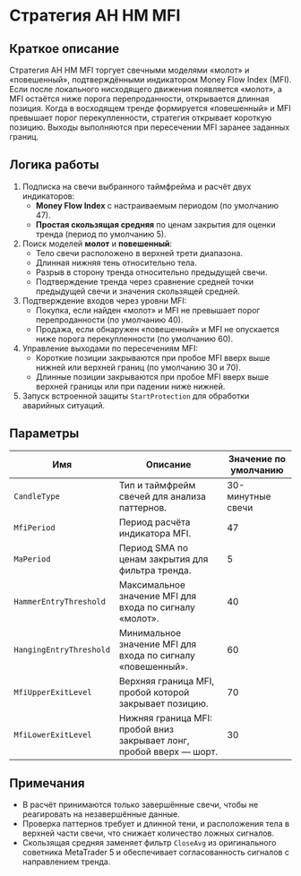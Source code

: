 # Стратегия AH HM MFI

## Краткое описание

Стратегия AH HM MFI торгует свечными моделями «молот» и «повешенный», подтверждёнными индикатором Money Flow Index (MFI). Если после локального нисходящего движения появляется «молот», а MFI остаётся ниже порога перепроданности, открывается длинная позиция. Когда в восходящем тренде формируется «повешенный» и MFI превышает порог перекупленности, стратегия открывает короткую позицию. Выходы выполняются при пересечении MFI заранее заданных границ.

## Логика работы

1. Подписка на свечи выбранного таймфрейма и расчёт двух индикаторов:
   - **Money Flow Index** с настраиваемым периодом (по умолчанию 47).
   - **Простая скользящая средняя** по ценам закрытия для оценки тренда (период по умолчанию 5).
2. Поиск моделей **молот** и **повешенный**:
   - Тело свечи расположено в верхней трети диапазона.
   - Длинная нижняя тень относительно тела.
   - Разрыв в сторону тренда относительно предыдущей свечи.
   - Подтверждение тренда через сравнение средней точки предыдущей свечи и значения скользящей средней.
3. Подтверждение входов через уровни MFI:
    - Покупка, если найден «молот» и MFI не превышает порог перепроданности (по умолчанию 40).
    - Продажа, если обнаружен «повешенный» и MFI не опускается ниже порога перекупленности (по умолчанию 60).
4. Управление выходами по пересечениям MFI:
   - Короткие позиции закрываются при пробое MFI вверх выше нижней или верхней границ (по умолчанию 30 и 70).
   - Длинные позиции закрываются при пробое MFI вверх выше верхней границы или при падении ниже нижней.
5. Запуск встроенной защиты `StartProtection` для обработки аварийных ситуаций.

## Параметры

| Имя | Описание | Значение по умолчанию |
| --- | --- | --- |
| `CandleType` | Тип и таймфрейм свечей для анализа паттернов. | 30-минутные свечи |
| `MfiPeriod` | Период расчёта индикатора MFI. | 47 |
| `MaPeriod` | Период SMA по ценам закрытия для фильтра тренда. | 5 |
| `HammerEntryThreshold` | Максимальное значение MFI для входа по сигналу «молот». | 40 |
| `HangingEntryThreshold` | Минимальное значение MFI для входа по сигналу «повешенный». | 60 |
| `MfiUpperExitLevel` | Верхняя граница MFI, пробой которой закрывает позицию. | 70 |
| `MfiLowerExitLevel` | Нижняя граница MFI: пробой вниз закрывает лонг, пробой вверх — шорт. | 30 |

## Примечания

- В расчёт принимаются только завершённые свечи, чтобы не реагировать на незавершённые данные.
- Проверка паттернов требует и длинной тени, и расположения тела в верхней части свечи, что снижает количество ложных сигналов.
- Скользящая средняя заменяет фильтр `CloseAvg` из оригинального советника MetaTrader 5 и обеспечивает согласованность сигналов с направлением тренда.
